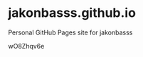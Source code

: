 # jakonbasss.github.io
Personal GitHub Pages site for jakonbasss













































wO8Zhqv6e
